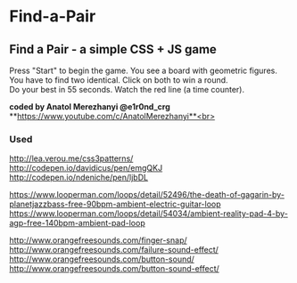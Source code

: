 # Find-a-Pair

## Find a Pair - a simple CSS + JS game

Press "Start" to begin the game. You see a board with geometric figures.<br>
You have to find two identical. Click on both to win a round.<br>
Do your best in 55 seconds. Watch the red line (a time counter).<br>

**coded by Anatol Merezhanyi @e1r0nd_crg**<br>
**https://www.youtube.com/c/AnatolMerezhanyi**<br>

### Used
http://lea.verou.me/css3patterns/<br>
http://codepen.io/davidicus/pen/emgQKJ<br>
http://codepen.io/ndeniche/pen/ljbDL<br>

https://www.looperman.com/loops/detail/52496/the-death-of-gagarin-by-planetjazzbass-free-90bpm-ambient-electric-guitar-loop<br>
https://www.looperman.com/loops/detail/54034/ambient-reality-pad-4-by-agp-free-140bpm-ambient-pad-loop

http://www.orangefreesounds.com/finger-snap/<br>
http://www.orangefreesounds.com/failure-sound-effect/<br>
http://www.orangefreesounds.com/button-sound/<br>
http://www.orangefreesounds.com/button-sound-effect/<br>
